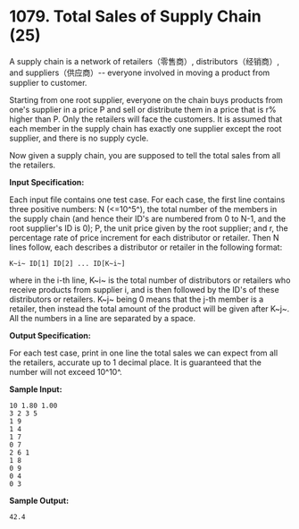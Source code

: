 # 1079. Total Sales of Supply Chain (25)

A supply chain is a network of retailers（零售商）, distributors（经销商）, and suppliers（供应商）-- everyone involved in moving a product from supplier to customer.

Starting from one root supplier, everyone on the chain buys products from one's supplier in a price P and sell or distribute them in a price that is r% higher than P. Only the retailers will face the customers. It is assumed that each member in the supply chain has exactly one supplier except the root supplier, and there is no supply cycle.

Now given a supply chain, you are supposed to tell the total sales from all the retailers.

**Input Specification:**

Each input file contains one test case. For each case, the first line contains three positive numbers: N (<=10^5^), the total number of the members in the supply chain (and hence their ID's are numbered from 0 to N-1, and the root supplier's ID is 0); P, the unit price given by the root supplier; and r, the percentage rate of price increment for each distributor or retailer. Then N lines follow, each describes a distributor or retailer in the following format:

`K~i~ ID[1] ID[2] ... ID[K~i~]`

where in the i-th line, K~i~ is the total number of distributors or retailers who receive products from supplier i, and is then followed by the ID's of these distributors or retailers. K~j~ being 0 means that the j-th member is a retailer, then instead the total amount of the product will be given after K~j~. All the numbers in a line are separated by a space.

**Output Specification:**

For each test case, print in one line the total sales we can expect from all the retailers, accurate up to 1 decimal place. It is guaranteed that the number will not exceed 10^10^.

**Sample Input:**

```
10 1.80 1.00
3 2 3 5
1 9
1 4
1 7
0 7
2 6 1
1 8
0 9
0 4
0 3
```

**Sample Output:**

```
42.4
```